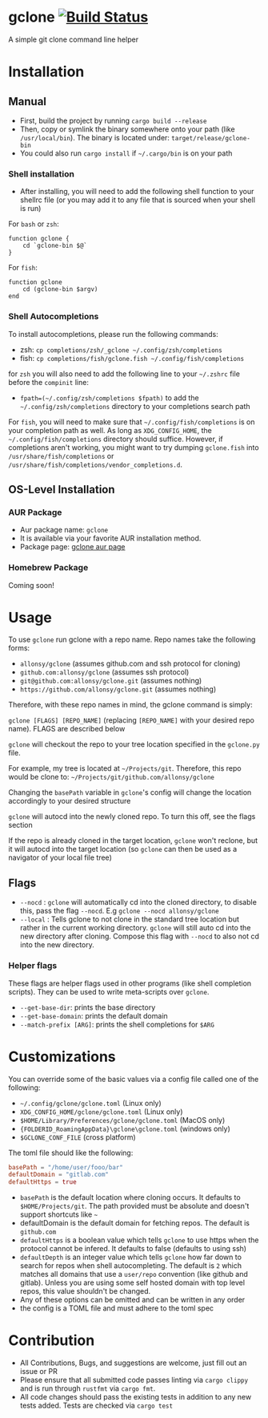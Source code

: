 # gclone [![Build Status](https://travis-ci.org/allonsy/gclone.svg?branch=master)](https://travis-ci.org/allonsy/gclone)
A simple git clone command line helper

# Installation

## Manual
* First, build the project by running `cargo build --release`
* Then, copy or symlink the binary somewhere onto your path (like `/usr/local/bin`). The binary is located under: `target/release/gclone-bin`
* You could also run `cargo install` if `~/.cargo/bin` is on your path

### Shell installation
* After installing, you will need to add the following shell function to your shellrc file (or you may add it to any file that is sourced when your shell is run)

For `bash` or `zsh`:

```
function gclone {
    cd `gclone-bin $@`
}
```

For `fish`:

```
function gclone
    cd (gclone-bin $argv)
end
```

### Shell Autocompletions
To install autocompletions, please run the following commands:

* zsh: `cp completions/zsh/_gclone ~/.config/zsh/completions`
* fish: `cp completions/fish/gclone.fish ~/.config/fish/completions`

for `zsh` you will also need to add the following line to your `~/.zshrc` file before the `compinit` line:
* `fpath=(~/.config/zsh/completions $fpath)` to add the `~/.config/zsh/completions` directory to your completions search path

For `fish`, you will need to make sure that `~/.config/fish/completions` is on your completion path as well. As long as `XDG_CONFIG_HOME`, the `~/.config/fish/completions` directory should suffice. However, if completions aren't working, you might want to try dumping `gclone.fish` into `/usr/share/fish/completions` or `/usr/share/fish/completions/vendor_completions.d`. 

## OS-Level Installation

### AUR Package
* Aur package name: `gclone`
* It is available via your favorite AUR installation method.
* Package page: [gclone aur page](https://aur.archlinux.org/packages/gclone/)

### Homebrew Package
Coming soon!

# Usage
To use `gclone` run gclone with a repo name. Repo names take the following forms:

* `allonsy/gclone` (assumes github.com and ssh protocol for cloning)
* `github.com:allonsy/gclone` (assumes ssh protocol)
* `git@github.com:allonsy/gclone.git` (assumes nothing)
* `https://github.com/allonsy/gclone.git` (assumes nothing)

Therefore, with these repo names in mind, the gclone command is simply:

`gclone [FLAGS] [REPO_NAME]` (replacing `[REPO_NAME]` with your desired repo name). FLAGS are described below

`gclone` will checkout the repo to your tree location specified in the `gclone.py` file. 

For example, my tree is located at `~/Projects/git`. Therefore, this repo would be clone to: `~/Projects/git/github.com/allonsy/gclone`

Changing the `basePath` variable in `gclone`'s config will change the location accordingly to your desired structure

`gclone` will autocd into the newly cloned repo. To turn this off, see the flags section

If the repo is already cloned in the target location, `gclone` won't reclone, but it will autocd into the target location (so `gclone` can then be used as a navigator of your local file tree)

## Flags

* `--nocd` : `gclone` will automatically cd into the cloned directory, to disable this, pass the flag `--nocd`. E.g `gclone --nocd allonsy/gclone`
* `--local` : Tells gclone to not clone in the standard tree location but rather in the current working directory. `gclone` will still auto cd into the new directory after cloning. Compose this flag with `--nocd` to also not cd into the new directory.

### Helper flags
These flags are helper flags used in other programs (like shell completion scripts). They can be used to write meta-scripts over `gclone`.
* `--get-base-dir`: prints the base directory
* `--get-base-domain`: prints the default domain
* `--match-prefix [ARG]`: prints the shell completions for `$ARG`

# Customizations
You can override some of the basic values via a config file called one of the following:
* `~/.config/gclone/gclone.toml` (Linux only)
* `XDG_CONFIG_HOME/gclone/gclone.toml` (Linux only)
* `$HOME/Library/Preferences/gclone/gclone.toml` (MacOS only)
* `{FOLDERID_RoamingAppData}\gclone\gclone.toml` (windows only)
* `$GCLONE_CONF_FILE` (cross platform)

The toml file should like the following:
```toml
basePath = "/home/user/fooo/bar"
defaultDomain = "gitlab.com"
defaultHttps = true
```

* `basePath` is the default location where cloning occurs. It defaults to `$HOME/Projects/git`. The path provided must be absolute and doesn't support shortcuts like `~`
* defaultDomain is the default domain for fetching repos. The default is `github.com`
* `defaultHttps` is a boolean value which tells `gclone` to use https when the protocol cannot be infered. It defaults to false (defaults to using ssh)
* `defaultDepth` is an integer value which tells `gclone` how far down to search for repos when shell autocompleting. The default is `2` which matches all domains that use a `user/repo` convention (like github and gitlab). Unless you are using some self hosted domain with top level repos, this value shouldn't be changed.
* Any of these options can be omitted and can be written in any order
* the config is a TOML file and must adhere to the toml spec

# Contribution
* All Contributions, Bugs, and suggestions are welcome, just fill out an issue or PR
* Please ensure that all submitted code passes linting via `cargo clippy` and is run through `rustfmt` via `cargo fmt`.
* All code changes should pass the existing tests in addition to any new tests added. Tests are checked via `cargo test`

